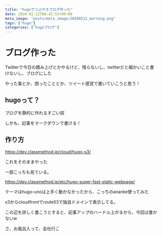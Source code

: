 ```yaml
---
title: "hugoでつぶやきブログ作った"
date: 2020-02-12T08:42:53+09:00
meta_image: "posts/meta_image/20200212_morning.png"
tags: ["hugo"]
categories: ["hugoブログ"]
---
```


# ブログ作った
Twitterで今日の積み上げとかやるけど、残らないし、twitterだと細かいこと書けないし、ブログにした

やった事とか、困ったこととか、ツイート感覚で書いていこうと思う！


## hugoって？
ブログを静的に作れるすごい奴

しかも、記事をマークダウンで書ける！

## 作り方
https://dev.classmethod.jp/cloud/hugo-s3/

これをそのままやった

一部こっちも見ている。

https://dev.classmethod.jp/etc/hugo-super-fast-static-webpage/

テーマはhugo-unoは上手く動かなかったから、こっちのananke使ってみた

s3からcloudfrontでroute53で独自ドメインで表示してる。

この辺を詳しく書こうとすると、記事アップのハードル上がるから、今回は書かないw

さ、お風呂入って、会社行こ
